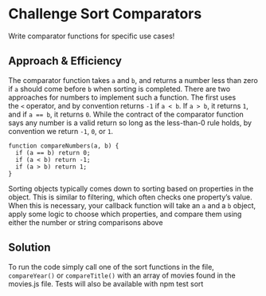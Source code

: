# Challenge Sort Comparators

Write comparator functions for specific use cases!

## Approach & Efficiency

The comparator function takes `a` and `b`, and returns a number less than zero if `a` should come before `b` when sorting is completed. There are two approaches for numbers to implement such a function. The first uses the `<` operator, and by convention returns `-1` if `a < b`. If `a > b`, it returns `1`, and if `a == b`, it returns `0`. While the contract of the comparator function says any number is a valid return so long as the less-than-0 rule holds, by convention we return `-1`, `0`, or `1`.

```
function compareNumbers(a, b) {
  if (a == b) return 0;
  if (a < b) return -1;
  if (a > b) return 1;
}
```

Sorting objects typically comes down to sorting based on properties in the object. This is similar to filtering, which often checks one property’s value. When this is necessary, your callback function will take an `a` and a `b` object, apply some logic to choose which properties, and compare them using either the number or string comparisons above

## Solution

<!-- Show how to run your code, and examples of it in action -->

To run the code simply call one of the sort functions in the file, `compareYear()` or `compareTitle()` with an array of movies found in the movies.js file. Tests will also be available with npm test sort
